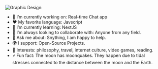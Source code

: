![Graphic Design](https://user-images.githubusercontent.com/50310777/184666765-45757e04-1c34-4837-8fb7-67020ee01dd8.jpg)


- 🔭 I’m currently working on: Real-time Chat app
- :heart: My favorite language: Javscript
- 🌱 I’m currently learning: NextJS
- 👯 I’m always looking to collaborate with: Anyone from any field.
- 💬 Ask me about: Snything, I am happy to help.
- 🌍 I support: Open-Source Projects.
- 💜 Interests: philosophy, travel, internet culture, video games, reading.
- ⚡ Fun fact: The moon has moonquakes. They happen due to tidal stresses connected to the distance between the moon and the Earth.

